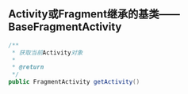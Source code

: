 Activity或Fragment继承的基类——BaseFragmentActivity
----
```java
/**
 * 获取当前Activity对象
 *
 * @return
 */
public FragmentActivity getActivity()
```
